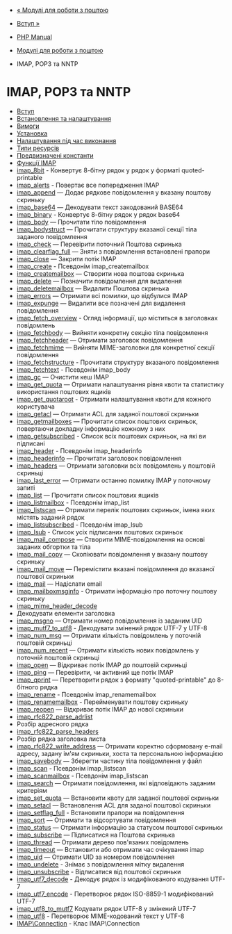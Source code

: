 - [« Модулі для роботи з поштою](refs.remote.mail.md)
- [Вступ »](intro.imap.md)

- [PHP Manual](index.md)
- [Модулі для роботи з поштою](refs.remote.mail.md)
- IMAP, POP3 та NNTP

# IMAP, POP3 та NNTP

- [Вступ](intro.imap.md)
- [Встановлення та налаштування](imap.setup.md)
- [Вимоги](imap.requirements.md)
- [Установка](imap.installation.md)
- [Налаштування під час виконання](imap.configuration.md)
- [Типи ресурсів](imap.resources.md)
- [Предвизначені константи](imap.constants.md)
- [Функції IMAP](ref.imap.md)
- [imap_8bit](function.imap-8bit.md) - Конвертує 8-бітну
рядок у рядок у форматі quoted-printable
- [imap_alerts](function.imap-alerts.md) - Повертає все
попередження IMAP
- [imap_append](function.imap-append.md) — Додає рядкове
повідомлення у вказану поштову скриньку
- [imap_base64](function.imap-base64.md) — Декодувати текст
закодований BASE64
- [imap_binary](function.imap-binary.md) - Конвертує 8-бітну
рядок у рядок base64
- [imap_body](function.imap-body.md) — Прочитати тіло повідомлення
- [imap_bodystruct](function.imap-bodystruct.md) — Прочитати
структуру вказаної секції тіла заданого повідомлення
- [imap_check](function.imap-check.md) — Перевірити поточний
Поштова скринька
- [imap_clearflag_full](function.imap-clearflag-full.md) — Зняти
з повідомлення встановлені прапори
- [imap_close](function.imap-close.md) — Закрити потік IMAP
- [imap_create](function.imap-create.md) - Псевдонім
imap_createmailbox
- [imap_createmailbox](function.imap-createmailbox.md) — Створити
нова поштова скринька
- [imap_delete](function.imap-delete.md) — Позначити повідомлення
для видалення
- [imap_deletemailbox](function.imap-deletemailbox.md) — Видалити
Поштова скринька
- [imap_errors](function.imap-errors.md) — Отримати всі
помилки, що відбулися IMAP
- [imap_expunge](function.imap-expunge.md) — Видалити все
позначені для видалення повідомлення
- [imap_fetch_overview](function.imap-fetch-overview.md) - Огляд
інформації, що міститься в заголовках повідомлень
- [imap_fetchbody](function.imap-fetchbody.md) — Вийняти
конкретну секцію тіла повідомлення
- [imap_fetchheader](function.imap-fetchheader.md) — Отримати
заголовок повідомлення
- [imap_fetchmime](function.imap-fetchmime.md) — Вийняти
MIME-заголовки для конкретної секції повідомлення
- [imap_fetchstructure](function.imap-fetchstructure.md) -
Прочитати структуру вказаного повідомлення
- [imap_fetchtext](function.imap-fetchtext.md) - Псевдонім
imap_body
- [imap_gc](function.imap-gc.md) — Очистити кеш IMAP
- [imap_get_quota](function.imap-get-quota.md) — Отримати
налаштування рівня квоти та статистику використання поштових
ящиків
- [imap_get_quotaroot](function.imap-get-quotaroot.md) -
Отримати налаштування квоти для кожного користувача
- [imap_getacl](function.imap-getacl.md) — Отримати ACL для
заданої поштової скриньки
- [imap_getmailboxes](function.imap-getmailboxes.md) — Прочитати
список поштових скриньок, повертаючи докладну інформацію
кожному з них
- [imap_getsubscribed](function.imap-getsubscribed.md) - Список
всіх поштових скриньок, на які ви підписані
- [imap_header](function.imap-header.md) - Псевдонім
imap_headerinfo
- [imap_headerinfo](function.imap-headerinfo.md) — Прочитати
заголовок повідомлення
- [imap_headers](function.imap-headers.md) — Отримати заголовки
всіх повідомлень у поштовій скриньці
- [imap_last_error](function.imap-last-error.md) — Отримати
останню помилку IMAP у поточному запиті
- [imap_list](function.imap-list.md) — Прочитати список поштових
ящиків
- [imap_listmailbox](function.imap-listmailbox.md) - Псевдонім
imap_list
- [imap_listscan](function.imap-listscan.md) — Отримати перелік
поштових скриньок, імена яких містять заданий рядок
- [imap_listsubscribed](function.imap-listsubscribed.md) -
Псевдонім imap_lsub
- [imap_lsub](function.imap-lsub.md) - Список усіх підписаних
поштових скриньок
- [imap_mail_compose](function.imap-mail-compose.md) — Створити
MIME-повідомлення на основі заданих обгортки та тіла
- [imap_mail_copy](function.imap-mail-copy.md) — Скопіювати
повідомлення у вказану поштову скриньку
- [imap_mail_move](function.imap-mail-move.md) — Перемістити
вказані повідомлення до вказаної поштової скриньки
- [imap_mail](function.imap-mail.md) — Надіслати email
- [imap_mailboxmsginfo](function.imap-mailboxmsginfo.md) -
Отримати інформацію про поточну поштову скриньку
- [imap_mime_header_decode](function.imap-mime-header-decode.md)
- Декодувати елементи заголовка
- [imap_msgno](function.imap-msgno.md) — Отримати номер
повідомлення із заданим UID
- [imap_mutf7_to_utf8](function.imap-mutf7-to-utf8.md) -
Декодувати змінений рядок UTF-7 у UTF-8
- [imap_num_msg](function.imap-num-msg.md) — Отримати кількість
повідомлень у поточній поштовій скриньці
- [imap_num_recent](function.imap-num-recent.md) — Отримати
кількість нових повідомлень у поточній поштовій скриньці
- [imap_open](function.imap-open.md) — Відкриває потік IMAP до
поштовій скриньці
- [imap_ping](function.imap-ping.md) — Перевірити, чи активний ще
потік IMAP
- [imap_qprint](function.imap-qprint.md) — Перетворити рядок
з формату "quoted-printable" до 8-бітного рядка
- [imap_rename](function.imap-rename.md) - Псевдонім
imap_renamemailbox
- [imap_renamemailbox](function.imap-renamemailbox.md) -
Перейменувати поштову скриньку
- [imap_reopen](function.imap-reopen.md) — Відкриває потік
IMAP до нової скриньки
- [imap_rfc822_parse_adrlist](function.imap-rfc822-parse-adrlist.md)
- Розбір адресного рядка
- [imap_rfc822_parse_headers](function.imap-rfc822-parse-headers.md)
- Розбір рядка заголовка листа
- [imap_rfc822_write_address](function.imap-rfc822-write-address.md)
— Отримати коректно сформовану e-mail адресу, задану
ім'ям скриньки, хоста та персональною інформацією
- [imap_savebody](function.imap-savebody.md) — Зберегти частину
тіла повідомлення у файл
- [imap_scan](function.imap-scan.md) - Псевдонім imap_listscan
- [imap_scanmailbox](function.imap-scanmailbox.md) - Псевдонім
imap_listscan
- [imap_search](function.imap-search.md) — Отримати повідомлення,
які відповідають заданим критеріям
- [imap_set_quota](function.imap-set-quota.md) — Встановити
квоту для заданої поштової скриньки
- [imap_setacl](function.imap-setacl.md) — Встановлення ACL для
заданої поштової скриньки
- [imap_setflag_full](function.imap-setflag-full.md) -
Встановити прапори на повідомлення
- [imap_sort](function.imap-sort.md) — Отримати та відсортувати
повідомлення
- [imap_status](function.imap-status.md) — Отримати інформацію
за статусом поштової скриньки
- [imap_subscribe](function.imap-subscribe.md) — Підписатися на
Поштова скринька
- [imap_thread](function.imap-thread.md) — Отримати дерево
пов'язаних повідомлень
- [imap_timeout](function.imap-timeout.md) — Встановити або
отримати час очікування imap
- [imap_uid](function.imap-uid.md) — Отримати UID за номером
повідомлення
- [imap_undelete](function.imap-undelete.md) - Знімає з
повідомлення мітку видалення
- [imap_unsubscribe](function.imap-unsubscribe.md) - Відписатися
від поштової скриньки
- [imap_utf7_decode](function.imap-utf7-decode.md) - Декодує
рядок із модифікованого кодування UTF-7
- [imap_utf7_encode](function.imap-utf7-encode.md) - Перетворює
рядок ISO-8859-1 модифікований UTF-7
- [imap_utf8_to_mutf7](function.imap-utf8-to-mutf7.md)
Кодувати рядок UTF-8 у змінений UTF-7
- [imap_utf8](function.imap-utf8.md) - Перетворює
MIME-кодований текст у UTF-8
- [IMAP\Connection](class.imap-connection.md) - Клас
IMAP\Connection
